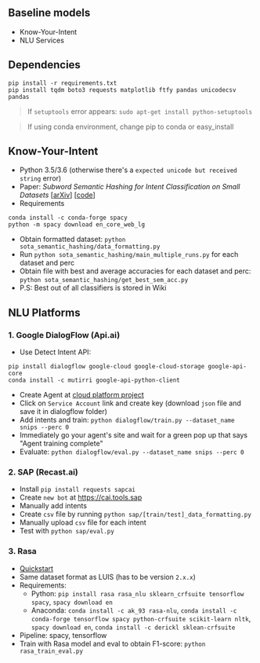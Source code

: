 ## Baseline models
* Know-Your-Intent
* NLU Services

## Dependencies
```
pip install -r requirements.txt
pip install tqdm boto3 requests matplotlib ftfy pandas unicodecsv pandas
```
> If `setuptools` error appears: `sudo apt-get install python-setuptools` 

> If using conda environment, change pip to conda or easy_install

## Know-Your-Intent
* Python 3.5/3.6 (otherwise there's a `expected unicode but received string` error)
* Paper: *Subword Semantic Hashing for Intent Classification on Small Datasets* [[arXiv](https://arxiv.org/abs/1810.07150)] [[code](https://github.com/kumar-shridhar/Know-Your-Intent/blob/master/updated_semhash_pipeline.ipynb)]
* Requirements
```
conda install -c conda-forge spacy
python -m spacy download en_core_web_lg
```

* Obtain formatted dataset: `python sota_semantic_hashing/data_formatting.py`
* Run `python sota_semantic_hashing/main_multiple_runs.py` for each dataset and perc
* Obtain file with best and average accuracies for each dataset and perc: `python sota_semantic_hashing/get_best_sem_acc.py`
* P.S: Best out of all classifiers is stored in Wiki

## NLU Platforms
### 1. Google DialogFlow (Api.ai)
* Use Detect Intent API:
 ```
 pip install dialogflow google-cloud google-cloud-storage google-api-core
 conda install -c mutirri google-api-python-client
 ```
* Create Agent at [cloud platform project](https://console.dialogflow.com/api-client) 
* Click on `Service Account` link and create key (download `json` file and save it in dialogflow folder)
* Add intents and train: `python dialogflow/train.py --dataset_name snips --perc 0`
* Immediately go your agent's site and wait for a green pop up that says "Agent training complete"
* Evaluate: `python dialogflow/eval.py --dataset_name snips --perc 0`

### 2. SAP (Recast.ai)
* Install `pip install requests sapcai`
* Create `new bot` at https://cai.tools.sap
* Manually add intents
* Create `csv` file by running `python sap/[train/test]_data_formatting.py`
* Manually upload `csv` file for each intent
* Test with `python sap/eval.py`

### 3. Rasa
* [Quickstart](https://rasa.com/docs/nlu/quickstart/)
* Same dataset format as LUIS (has to be version `2.x.x`)
* Requirements:
   * Python: `pip install rasa rasa_nlu sklearn_crfsuite tensorflow spacy`, `spacy download en`
   * Anaconda: `conda install -c ak_93 rasa-nlu`, `conda install -c conda-forge tensorflow spacy python-crfsuite scikit-learn nltk`, `spacy download en`, `conda install -c derickl sklean-crfsuite`
* Pipeline: spacy, tensorflow
* Train with Rasa model and eval to obtain F1-score: `python rasa_train_eval.py`
